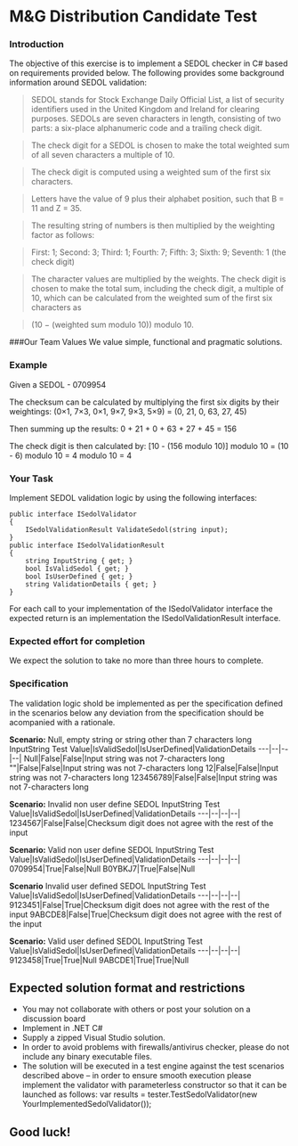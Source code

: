 
M&G Distribution Candidate Test
===================

### Introduction
The objective of this exercise is to implement a SEDOL checker in C# based on requirements provided below. The following provides some background information around SEDOL validation:

>SEDOL stands for Stock Exchange Daily Official List, a list of security identifiers used in the United Kingdom and Ireland for clearing purposes.
>SEDOLs are seven characters in length, consisting of two parts: a six-place alphanumeric code and a trailing check digit. 

>The check digit for a SEDOL is chosen to make the total weighted sum of all seven characters a multiple of 10. 

>The check digit is computed using a weighted sum of the first six characters. 

>Letters have the value of 9 plus their alphabet position, such that B = 11 and Z = 35. 
 
>The resulting string of numbers is then multiplied by the weighting factor as follows:

>First:  1; Second: 3; Third: 1; Fourth: 7; Fifth: 3; Sixth: 9; Seventh: 1 (the check digit)

>The character values are multiplied by the weights. 
The check digit is chosen to make the total sum, including the check digit, a multiple of 10, which can be calculated from the weighted sum of the first six characters as 

>(10 − (weighted sum modulo 10)) modulo 10.

###Our Team Values
We value simple, functional and pragmatic solutions. 


### Example
Given a SEDOL - 0709954

The checksum can be calculated by multiplying the first six digits by their weightings:
(0×1, 7×3, 0×1, 9×7, 9×3, 5×9) = (0, 21, 0, 63, 27, 45)

Then summing up the results:
0 + 21 + 0 + 63 + 27 + 45 = 156

The check digit is then calculated by:
[10 - (156 modulo 10)] modulo 10 = (10 - 6) modulo 10 = 4 modulo 10 = 4

### Your Task
Implement SEDOL validation logic by using the following interfaces:

```
public interface ISedolValidator
{
    ISedolValidationResult ValidateSedol(string input);
}
public interface ISedolValidationResult
{
    string InputString { get; }
    bool IsValidSedol { get; }
    bool IsUserDefined { get; }
    string ValidationDetails { get; }
}
```
For each call to your implementation of the ISedolValidator interface the expected return is an  implementation the ISedolValidationResult interface.

### Expected effort for completion
We expect the solution to take no more than three hours to complete.


### Specification
The validation logic shold be implemented as per the specification defined in the scenarios below any deviation from the specification should be acompanied with a rationale.


**Scenario:**  Null, empty string or string other than 7 characters long
InputString Test Value|IsValidSedol|IsUserDefined|ValidationDetails
---|--|--|--|
Null|False|False|Input string was not 7-characters long
""|False|False|Input string was not 7-characters long
12|False|False|Input string was not 7-characters long
123456789|False|False|Input string was not 7-characters long


**Scenario:**  Invalid non user define SEDOL
InputString Test Value|IsValidSedol|IsUserDefined|ValidationDetails
---|--|--|--|
1234567|False|False|Checksum digit does not agree with the rest of the input


**Scenario:**  Valid non user define SEDOL
InputString Test Value|IsValidSedol|IsUserDefined|ValidationDetails
---|--|--|--|
0709954|True|False|Null
B0YBKJ7|True|False|Null

**Scenario** Invalid user defined SEDOL
InputString Test Value|IsValidSedol|IsUserDefined|ValidationDetails
---|--|--|--|
9123451|False|True|Checksum digit does not agree with the rest of the input
9ABCDE8|False|True|Checksum digit does not agree with the rest of the input

**Scenario:** Valid user defined SEDOL
InputString Test Value|IsValidSedol|IsUserDefined|ValidationDetails
---|--|--|--|
9123458|True|True|Null
9ABCDE1|True|True|Null


## Expected solution format and restrictions
- You may not collaborate with others or post your solution on a discussion board
- Implement in .NET C#
- Supply a zipped Visual Studio solution.
- In order to avoid problems with firewalls/antivirus checker, please do not include any binary executable files.
- The solution will be executed in a test engine against the test scenarios described above – in order to ensure smooth execution please implement the validator with parameterless constructor so that it can be launched as follows:
var results = tester.TestSedolValidator(new YourImplementedSedolValidator()); 

## Good luck!
